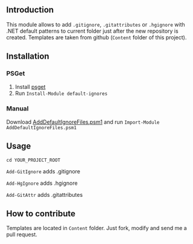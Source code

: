 ## Introduction
This module allows to add `.gitignore`, `.gitattributes` or `.hgignore` with .NET default patterns to current folder just after the new repository is created. Templates are taken from github (`Content` folder of this project).
## Installation

### PSGet
1. Install [psget](http://psget.net/)
2. Run `Install-Module default-ignores`

### Manual
Download [AddDefaultIgnoreFiles.psm1](https://github.com/skalinets/add-default-ignores/edit/master/AddDefaultIgnoreFiles.psm1) and run `Import-Module AddDefaultIgnoreFiles.psm1`

## Usage

`cd YOUR_PROJECT_ROOT`

`Add-GitIgnore` adds .gitignore

`Add-HgIgnore` adds .hgignore

`Add-GitAttr` adds .gitattributes

## How to contribute
Templates are located in `Content` folder. Just fork, modify and send me a pull request.
